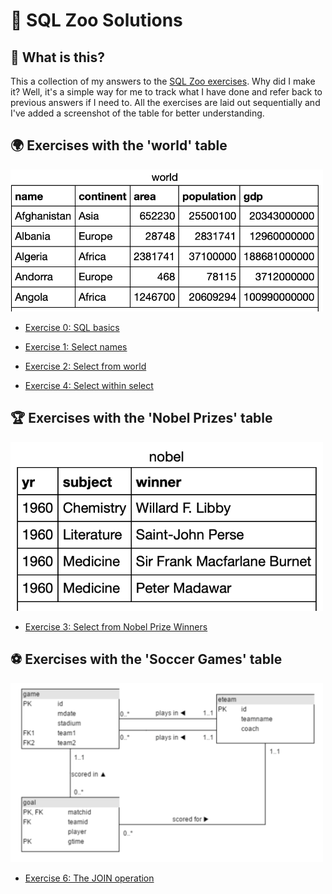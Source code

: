 # 🐘 SQL Zoo Solutions

## 📘 What is this?

This a collection of my answers to the [SQL Zoo exercises](https://sqlzoo.net/wiki/SQL_Tutorial). 
Why did I make it? Well, it's a simple way for me to track what I have done and refer back to previous answers if I need to. 
All the exercises are laid out sequentially and I've added a screenshot of the table for better understanding.

## 🌍 Exercises with the 'world' table

<img src="images/world.png" alt="World Table" width="500"/>

- [Exercise 0: SQL basics](https://github.com/niamhireland/SQL_Zoo_Answers/blob/main/0%3A%20select_basics.sql)

- [Exercise 1: Select names](https://github.com/niamhireland/SQL_Zoo_Answers/blob/main/1%3A%20select_names.sql)

- [Exercise 2: Select from world](https://github.com/niamhireland/SQL_Zoo_Answers/blob/main/2.%20select_from_world.sql)

- [Exercise 4: Select within select](https://github.com/niamhireland/SQL_Zoo_Answers/blob/main/4.%20select_within_select.sql)

## 🏆 Exercises with the 'Nobel Prizes' table

<img src="images/nobel.png" alt="Nobel Prize Winners" width="500"/>

- [Exercise 3: Select from Nobel Prize Winners](https://github.com/niamhireland/SQL_Zoo_Answers/blob/main/3.%20nobel.sql)

## ⚽ Exercises with the 'Soccer Games' table

<img src="images/game.png" alt="Soccer Games Table" width="500"/>

- [Exercise 6: The JOIN operation](https://github.com/niamhireland/SQL_Zoo_Answers/blob/main/6.%20join_operation.sql)
